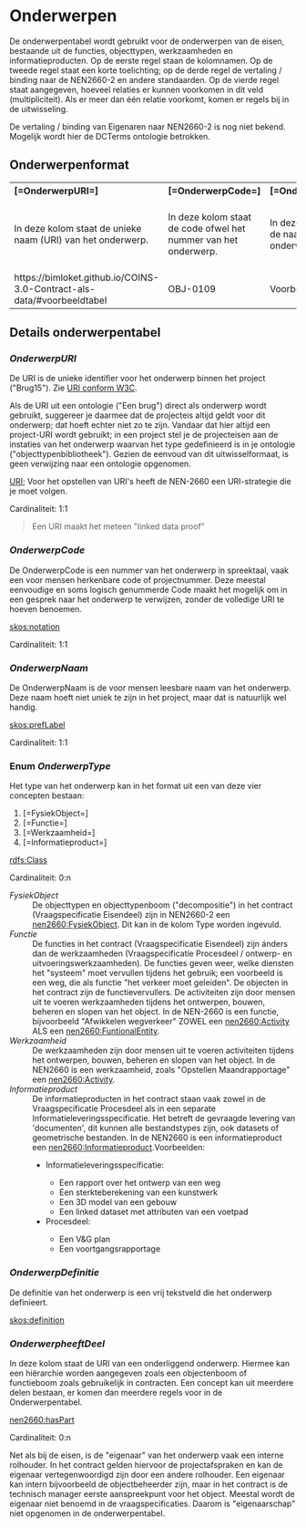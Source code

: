 # Onderwerpen

De onderwerpentabel wordt gebruikt voor de onderwerpen van de eisen, bestaande uit de functies, objecttypen, werkzaamheden en informatieproducten. Op de eerste regel staan de kolomnamen. Op de tweede regel staat een korte toelichting; op de derde regel de vertaling / binding naar de NEN2660-2 en andere standaarden. Op de vierde regel staat aangegeven, hoeveel relaties er kunnen voorkomen in dit veld (multipliciteit). Als er meer dan één relatie voorkomt, komen er regels bij in de uitwisseling. 

<p class="note">
De vertaling / binding van Eigenaren naar NEN2660-2 is nog niet bekend. Mogelijk wordt hier de DCTerms ontologie betrokken.
</p>

## Onderwerpenformat

<table class="wikitable" style="text-align:left; valign:top">
<tr>
<th> [=OnderwerpURI=]
</th>
<th> [=OnderwerpCode=]
</th>
<th> [=OnderwerpNaam=]
</th>
<th> [=OnderwerpType=]
</th>
<th> [=OnderwerpDefinitie=]
</th>
<th> [=OnderwerpheeftDeel=]
</th>
</tr>
<tr>
<td> In deze kolom staat de unieke naam (URI) van het onderwerp. </td>
<td> In deze kolom staat de code ofwel het nummer van het onderwerp. </td>
<td> In deze kolom staat de naam van het onderwerp. </td>
<td> In deze kolom staat het type van het onderwerp: Objecttype, Functie, Werkzaamheid of Informatieproduct. </td>
<td> In deze kolom staat de definitie van het onderwerp. </td>
<td> In deze kolom staat de URI van een onderliggend onderwerp. </td>
</tr>
<tr>
<td> https://bimloket.github.io/COINS-3.0-Contract-als-data/#voorbeeldtabel </td>
<td> OBJ-0109 </td>
<td> Voorbeeld onderwerp </td>
<td> InformationObject </td>
<td> Onderwerp van een eis als voorbeeld in de documentatie </td>
<td> https://bimloket.github.io/COINS-3.0-Contract-als-data/#onderligeendvoorbeeldobject </td></tr>
</table>

## Details onderwerpentabel

### <dfn>OnderwerpURI 
De URI is de unieke identifier voor het onderwerp binnen het project ("Brug15"). Zie [URI conform W3C](https://www.w3.org/wiki/URI). 

Als de URI uit een ontologie ("Een brug") direct als onderwerp wordt gebruikt, suggereer je daarmee dat de projecteis altijd geldt voor dit onderwerp; dat hoeft echter niet zo te zijn. Vandaar dat hier altijd een project-URI wordt gebruikt; in een project stel je de projecteisen aan de instaties van het onderwerp waarvan het type gedefinieerd is in je ontologie ("objecttypenbibliotheek"). Gezien de eenvoud van dit uitwisselformaat, is geen verwijzing naar een ontologie opgenomen.

[URI](https://www.w3.org/wiki/URI);  Voor het opstellen van URI's heeft de NEN-2660 een URI-strategie die je moet volgen.

Cardinaliteit: 1:1

> Een URI maakt het meteen "linked data proof"

### <dfn>OnderwerpCode
De OnderwerpCode is een nummer van het onderwerp in spreektaal, vaak een voor mensen herkenbare code of projectnummer. Deze meestal eenvoudige en soms logisch genummerde Code maakt het mogelijk om in een gesprek naar het onderwerp te verwijzen, zonder de volledige URI te hoeven benoemen.

[skos:notation](https://www.w3.org/2009/08/skos-reference/skos.html#notation)

Cardinaliteit: 1:1

### <dfn>OnderwerpNaam
De OnderwerpNaam is de voor mensen leesbare naam van het onderwerp. Deze naam hoeft niet uniek te zijn in het project, maar dat is natuurlijk wel handig.

[skos:prefLabel](https://www.w3.org/2009/08/skos-reference/skos.html#prefLabel)

Cardinaliteit: 1:1

### Enum <dfn>OnderwerpType
Het type van het onderwerp kan in het format uit een van deze vier concepten bestaan:
1. [=FysiekObject=]  
2. [=Functie=] 
3. [=Werkzaamheid=]   
4. [=Informatieproduct=]

[rdfs:Class](https://www.w3.org/TR/rdf-schema/#ch_class)

Cardinaliteit: 0:n

<dl>
<dt><dfn>FysiekObject
	<dd>De objecttypen en objecttypenboom ("decompositie") in het contract (Vraagspecificatie Eisendeel) zijn in NEN2660-2 een <a href="https://w3id.org/nen2660/term#FysiekObject">nen2660:FysiekObject</a>. Dit kan in de kolom Type worden ingevuld.
	
<dt><dfn>Functie
	<dd>De functies in het contract (Vraagspecificatie Eisendeel) zijn ánders dan de werkzaamheden (Vraagspecificatie Procesdeel / ontwerp- en uitvoeringswerkzaamheden). De functies geven weer, welke diensten het "systeem" moet vervullen tijdens het gebruik; een voorbeeld is een weg, die als functie "het verkeer moet geleiden". De objecten in het contract zijn de functievervullers. De activiteiten zijn door mensen uit te voeren werkzaamheden tijdens het ontwerpen, bouwen, beheren en slopen van het object. In de NEN-2660 is een functie, bijvoorbeeld "Afwikkelen wegverkeer" ZOWEL een <a href="https://w3id.org/nen2660/term#Activity">nen2660:Activity</a>  ALS een <a href="https://w3id.org/nen2660/term#FunctionalEntity">nen2660:FuntionalEntity</a>.

<dt><dfn>Werkzaamheid
	<dd>De werkzaamheden zijn door mensen uit te voeren activiteiten tijdens het ontwerpen, bouwen, beheren en slopen van het object. In de NEN2660 is een werkzaamheid, zoals "Opstellen Maandrapportage" een <a href="https://w3id.org/nen2660/term#Activity">nen2660:Activity</a>.

<dt><dfn>Informatieproduct
	<dd>De informatieproducten in het contract staan vaak zowel in de Vraagspecificatie Procesdeel als in een separate Informatieleveringsspecificatie. Het betreft de gevraagde levering van 'documenten', dit kunnen alle bestandstypes zijn, ook datasets of geometrische bestanden. In de NEN2660 is een informatieproduct een <a href="https://w3id.org/nen2660/term#InformationProduct">nen2660:Informatieproduct</a>.Voorbeelden:<ul>
<li>Informatieleveringsspecificatie:</li><ul>
<li>Een rapport over het ontwerp van een weg</li>
<li>Een sterkteberekening van een kunstwerk</li>
<li>Een 3D model van een gebouw</li>
<li>Een linked dataset met attributen van een voetpad</li></ul>
<li>Procesdeel:</li><ul>
<li>Een V&G plan</li>
<li>Een voortgangsrapportage</li></ul></ul>
</dl>

### <dfn>OnderwerpDefinitie
De definitie van het onderwerp is een vrij tekstveld die het onderwerp definieert.

[skos:definition](https://www.w3.org/2009/08/skos-reference/skos.html#definition)


### <dfn>OnderwerpheeftDeel
In deze kolom staat de URI van een onderliggend onderwerp.
Hiermee kan een hiërarchie worden aangegeven zoals een objectenboom of functieboom zoals gebruikelijk in contracten. Een concept kan uit meerdere delen bestaan, er komen dan meerdere regels voor in de Onderwerpentabel. 

[nen2660:hasPart](https://bimloket.github.io/nen2660/term#hasPart)

Cardinaliteit: 0:n


<p class="note">
Net als bij de eisen, is de "eigenaar" van het onderwerp vaak een interne rolhouder. In het contract gelden hiervoor de projectafspraken en kan de eigenaar vertegenwoordigd zijn door een andere rolhouder. Een eigenaar kan intern bijvoorbeeld de objectbeheerder zijn, maar in het contract is de technisch manager eerste aanspreekpunt voor het object. Meestal wordt de eigenaar niet benoemd in de vraagspecificaties. Daarom is "eigenaarschap" niet opgenomen in de onderwerpentabel.
</p>



